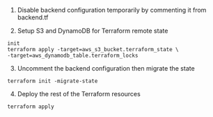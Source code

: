 1. Disable backend configuration temporarily by commenting it from backend.tf

2. Setup S3 and DynamoDB for Terraform remote state
```
init
terraform apply -target=aws_s3_bucket.terraform_state \
-target=aws_dynamodb_table.terraform_locks
```

3. Uncomment the backend configuration then migrate the state
```
terraform init -migrate-state
```

4. Deploy the rest of the Terraform resources
```
terraform apply
```
